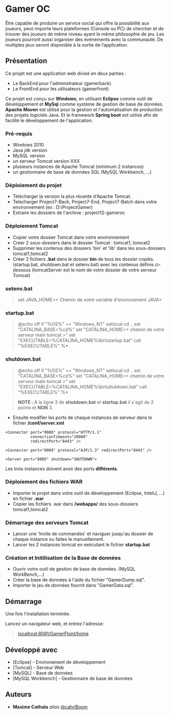 # Gamer OC

Être capable de produire un service social qui offre la possibilité aux joueurs, 
peut-importe leurs plateformes (Console ou PC) de chercher et de trouver des joueurs de même niveau ayant la même philosophie de jeu.
Les joueurs pourront aussi organiser des évènements avec la communauté. De multiples jeux seront disponible à la sortie de l’application.

## Présentation

Ce projet est une application web divisé en deux parties : 
- Le BackEnd pour l'administrateur (gamerback)
- Le FrontEnd pour les utilisateurs (gamerfront)


Ce projet est conçu sur **Windows**, en utilisant **Eclipse** comme outil de développement et **MySql** comme système de gestion de base de données.
**Apache Maven** est utilisé pour la gestion et l'automatisation de production des projets logiciels Java. Et le framework **Spring boot** est utilisé afin de facilité le développement de l'application.

### Pré-requis

- Windows 2010
- Java jdk version 
- MySQL version 
- un serveur Tomcat version XXX
- plusieurs instances de Apache Tomcat (minimum 2 instances)
- un gestionnaire de base de données SQL (MySQL Workbench, ...)

### Déploiement du projet
- Télécharger la version la plus récente d'Apache Tomcat.
- Telecharger Project7-Back, Project7-End, Project7-Batch dans votre environnement (ex : D:\ProjectGamer)
- Extraire les dossiers de l'archive : project12-gameroc

### Déploiement Tomcat
- Copier votre dossier Tomcat dans votre environnement
- Creer 2 sous-dossiers dans le dossier Tomcat : tomcat1, tomcat2
- Supprimer les contenus des dossiers 'bin' et 'lib' dans les sous-dossiers tomcat1,tomcat2
- Créer 2 fichiers **.bat** dans le dossier **bin** de tous les dossier copiés. (startup.bat, shutdown.bat et setenv.bat) 
  avec les contenus définis ci-dessous (tomcatServer est le nom de votre dossier de votre serveur Tomcat) 

### **setenv.bat**
> set JAVA_HOME=< Chemin de votre variable d'environement JAVA>

### **startup.bat**
>@echo off
if "%OS%" == "Windows_NT" setlocal
cd ..
set "CATALINA_BASE=%cd%"
set "CATALINA_HOME=< chemin de votre serveur main tomcat >"
set "EXECUTABLE=%CATALINA_HOME%\bin\startup.bat"
call "%EXECUTABLE%" %*
>
### **shutdown.bat**
>@echo off
if "%OS%" == "Windows_NT" setlocal
cd ..
set "CATALINA_BASE=%cd%"
set "CATALINA_HOME=< chemin de votre serveur main tomcat >"
set "EXECUTABLE=%CATALINA_HOME%\bin\shutdown.bat"
call "%EXECUTABLE%" %*
>

>**NOTE :** A la ligne 3 de **shutdown.bat** et **startup.bat** il s'agit de 2 points et **NON** 3.

- Ensuite modifier les ports de chaque instances de serveur dans le fichier **/conf/server.xml**

>
    <Connector port="8080" protocol="HTTP/1.1"
               connectionTimeout="20000"
               redirectPort="8443" />
>
>
	<Connector port="8009" protocol="AJP/1.3" redirectPort="8443" />
>

>
	<Server port="8005" shutdown="SHUTDOWN">
>
Les trois instances doivent avoir des ports **différents**.


### Déploiement des fichiers WAR
- Importer le projet dans votre outil de développement (Eclipse, InteliJ, ...) en fichier **.war**
- Copier les fichiers .war dans **/webapps/** des sous-dossiers tomcat1,tomcat2


### Démarrage des serveurs Tomcat
- Lancer une 'Invite de commandes' et naviguer jusqu'au dossier de chaque instance ou faites le manuellement.
- Lancer les 2 instances tomcat en exécutant le fichier **startup.bat**


### Création et Initilisation de la Base de données
- Ouvrir votre outil de gestion de base de données. (MySQL WorkBench,...)
- Créer la base de données à l'aide du fichier "GamerDump.sql".
- Importer le jeu de données fournit dans "GamerData.sql".


## Démarrage

Une fois l'installation terminée.

Lancez un navigateur web, et entrez l'adresse:
> [localhost:8081/GamerFtont/home](http://localhost:8081/GamerFront/home)

## Développé avec

* [Eclipse] - Environement de développement
* [Tomcat] - Serveur Web
* [MySQL] - Base de données
* [MySQL Workbench] - Gestionnaire de base de données


## Auteurs
* **Maxime Cathala** _alias_ [@cahriBoom](https://github.com/cahriBoom)
